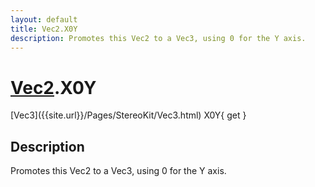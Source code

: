 ```yaml
---
layout: default
title: Vec2.X0Y
description: Promotes this Vec2 to a Vec3, using 0 for the Y axis.
---
```

# [Vec2]({{site.url}}/Pages/StereoKit/Vec2.html).X0Y

<div class='signature' markdown='1'>
[Vec3]({{site.url}}/Pages/StereoKit/Vec3.html) X0Y{ get }
</div>

## Description
Promotes this Vec2 to a Vec3, using 0 for the Y axis.

